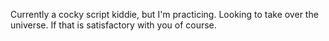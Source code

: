 Currently a cocky script kiddie, but I'm practicing. Looking to take over the universe. If that is satisfactory with you of course.

<!---
psuedo-minami/psuedo-minami is a ✨ special ✨ repository because its `README.md` (this file) appears on your GitHub profile.
You can click the Preview link to take a look at your changes.
--->
